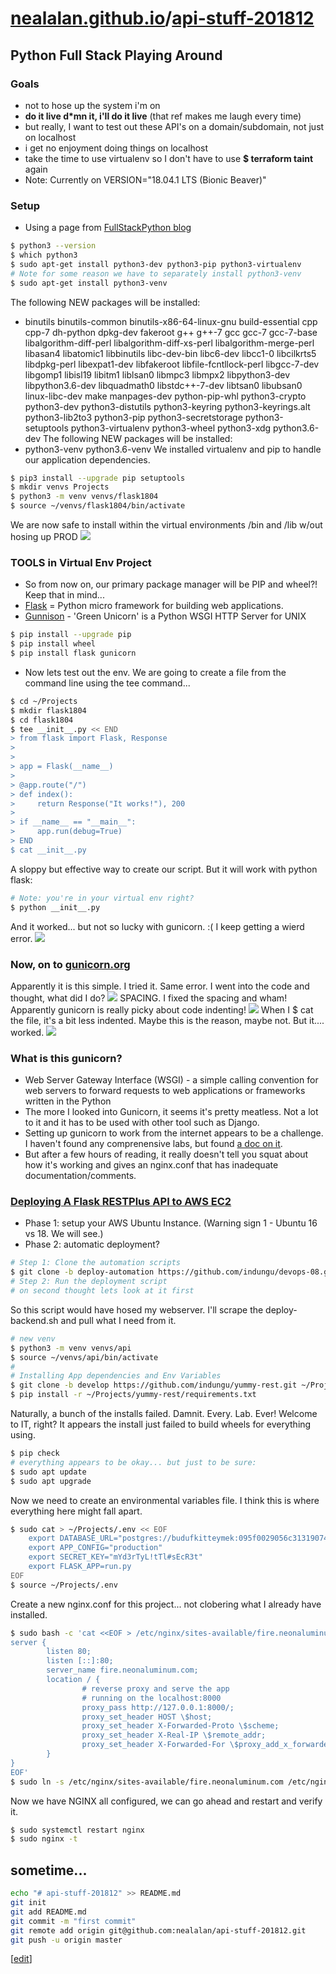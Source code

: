 # [nealalan.github.io](https://nealalan.github.io)/[api-stuff-201812](https://nealalan.github.io/api-stuff-201812)

## Python Full Stack Playing Around
### Goals
- not to hose up the system i'm on
- **do it live d\*mn it, i'll do it live** (that ref makes me laugh every time)
- but really, I want to test out these API's on a domain/subdomain, not just on localhost
- i get no enjoyment doing things on localhost
- take the time to use virtualenv so I don't have to use **$ terraform taint** again
- Note: Currently on VERSION="18.04.1 LTS (Bionic Beaver)"

### Setup
- Using a page from [FullStackPython blog](https://www.fullstackpython.com/blog/python-3-flask-gunicorn-ubuntu-1804-bionic-beaver.html)

```bash
$ python3 --version
$ which python3
$ sudo apt-get install python3-dev python3-pip python3-virtualenv
# Note for some reason we have to separately install python3-venv
$ sudo apt-get install python3-venv
```
The following NEW packages will be installed:
- binutils binutils-common binutils-x86-64-linux-gnu build-essential cpp cpp-7 dh-python dpkg-dev fakeroot g++ g++-7
  gcc gcc-7 gcc-7-base libalgorithm-diff-perl libalgorithm-diff-xs-perl libalgorithm-merge-perl libasan4 libatomic1
  libbinutils libc-dev-bin libc6-dev libcc1-0 libcilkrts5 libdpkg-perl libexpat1-dev libfakeroot
  libfile-fcntllock-perl libgcc-7-dev libgomp1 libisl19 libitm1 liblsan0 libmpc3 libmpx2 libpython3-dev
  libpython3.6-dev libquadmath0 libstdc++-7-dev libtsan0 libubsan0 linux-libc-dev make manpages-dev python-pip-whl
  python3-crypto python3-dev python3-distutils python3-keyring python3-keyrings.alt python3-lib2to3 python3-pip
  python3-secretstorage python3-setuptools python3-virtualenv python3-wheel python3-xdg python3.6-dev
The following NEW packages will be installed:
- python3-venv python3.6-venv
We installed virtualenv and pip to handle our application dependencies. 
```bash
$ pip3 install --upgrade pip setuptools
$ mkdir venvs Projects 
$ python3 -m venv venvs/flask1804
$ source ~/venvs/flask1804/bin/activate
```
We are now safe to install within the virtual environments /bin and /lib w/out hosing up PROD
![](https://github.com/nealalan/api-stuff-201812/blob/master/images/Screen%20Shot%202018-12-10%20at%2011.17.07%20PM.jpg?raw=true)
### TOOLS in Virtual Env Project
- So from now on, our primary package manager will be PIP and wheel?! Keep that in mind...
- [Flask](http://flask.pocoo.org/docs/1.0/) = Python micro framework for building web applications.
- [Gunnison](https://gunicorn.org/) -  'Green Unicorn' is a Python WSGI HTTP Server for UNIX
```bash
$ pip install --upgrade pip
$ pip install wheel
$ pip install flask gunicorn
```
- Now lets test out the env. We are going to create a file from the command line using the tee command...
```bash
$ cd ~/Projects
$ mkdir flask1804
$ cd flask1804
$ tee __init__.py << END
> from flask import Flask, Response
>
>
> app = Flask(__name__)
>
> @app.route("/")
> def index():
>     return Response("It works!"), 200
>
> if __name__ == "__main__":
>     app.run(debug=True)
> END
$ cat __init__.py
```
A sloppy but effective way to create our script. But it will work with python flask:
```bash
# Note: you're in your virtual env right?
$ python __init__.py
```
And it worked... but not so lucky with gunicorn. :( I keep getting a wierd error.
![](https://github.com/nealalan/api-stuff-201812/blob/master/images/Screen%20Shot%202018-12-12%20at%2012.10.53%20AM.jpg?raw=true)
### Now, on to [gunicorn.org](https://gunicorn.org/)
Apparently it is this simple. I tried it. Same error. I went into the code and thought, what did I do? 
![](https://github.com/nealalan/api-stuff-201812/blob/master/images/Screen%20Shot%202018-12-12%20at%2012.06.32%20AM.jpg?raw=true)
SPACING. I fixed the spacing and wham! Apparently gunicorn is really picky about code indenting! 
![](https://github.com/nealalan/api-stuff-201812/blob/master/images/Screen%20Shot%202018-12-12%20at%2012.20.59%20AM.jpg?raw=true)
When I $ cat the file, it's a bit less indented. Maybe this is the reason, maybe not. But it.... worked.
![](https://github.com/nealalan/api-stuff-201812/blob/master/images/Screen%20Shot%202018-12-12%20at%2012.16.34%20AM.jpg?raw=true)

### What is this gunicorn?
- Web Server Gateway Interface (WSGI) - a simple calling convention for web servers to forward requests to web applications or frameworks written in the Python 
- The more I looked into Gunicorn, it seems it's pretty meatless. Not a lot to it and it has to be used with other tool such as Django.
- Setting up gunicorn to work from the internet appears to be a challenge. I haven't found any comprenensive labs, but found [a doc on it](https://media.readthedocs.org/pdf/gunicorn-docs/latest/gunicorn-docs.pdf).
- But after a few hours of reading, it really doesn't tell you squat about how it's working and gives an nginx.conf that has inadequate documentation/comments. 

### [Deploying A Flask RESTPlus API to AWS EC2](https://medium.com/@isaacndungu/deploying-a-flask-restplus-api-to-aws-ec2-5061450fdc56)
- Phase 1: setup your AWS Ubuntu Instance. (Warning sign 1 - Ubuntu 16 vs 18. We will see.)
- Phase 2: automatic deployment?
```bash
# Step 1: Clone the automation scripts
$ git clone -b deploy-automation https://github.com/indungu/devops-08.git setup/
# Step 2: Run the deployment script
# on second thought lets look at it first
```
So this script would have hosed my webserver. I'll scrape the deploy-backend.sh and pull what I need from it.
```bash
# new venv
$ python3 -m venv venvs/api
$ source ~/venvs/api/bin/activate
#
# Installing App dependencies and Env Variables
$ git clone -b develop https://github.com/indungu/yummy-rest.git ~/Projectrs/yummy-rest
$ pip install -r ~/Projects/yummy-rest/requirements.txt
```
Naturally, a bunch of the installs failed. Damnit. Every. Lab. Ever! Welcome to IT, right? It appears the install just failed to build wheels for everything using.
```bash
$ pip check
# everything appears to be okay... but just to be sure:
$ sudo apt update
$ sudo apt upgrade
```
Now we need to create an environmental variables file. I think this is where everything here might fall apart.
```bash
$ sudo cat > ~/Projects/.env << EOF
    export DATABASE_URL="postgres://budufkitteymek:095f0029056c313190744c68ca69d19a2e315483bc41e059b40d6d9fdccf2599@ec2-107-22-229-213.compute-1.amazonaws.com:5432/d2r8p5ai580nqq"
    export APP_CONFIG="production"
    export SECRET_KEY="mYd3rTyL!tTl#sEcR3t"
    export FLASK_APP=run.py
EOF
$ source ~/Projects/.env
```
Create a new nginx.conf for this project... not clobering what I already have installed.
```bash
$ sudo bash -c 'cat <<EOF > /etc/nginx/sites-available/fire.neonaluminum.com
server {
        listen 80;
        listen [::]:80;
        server_name fire.neonaluminum.com;
        location / {
                # reverse proxy and serve the app
                # running on the localhost:8000
                proxy_pass http://127.0.0.1:8000/;
                proxy_set_header HOST \$host;
                proxy_set_header X-Forwarded-Proto \$scheme;
                proxy_set_header X-Real-IP \$remote_addr;
                proxy_set_header X-Forwarded-For \$proxy_add_x_forwarded_for;
        }
}
EOF'
$ sudo ln -s /etc/nginx/sites-available/fire.neonaluminum.com /etc/nginx/sites-enabled/
```
Now we have NGINX all configured, we can go ahead and restart and verify it.
```bash
$ sudo systemctl restart nginx
$ sudo nginx -t
```


## sometime...
```bash
echo "# api-stuff-201812" >> README.md
git init
git add README.md
git commit -m "first commit"
git remote add origin git@github.com:nealalan/api-stuff-201812.git
git push -u origin master
```

[[edit](https://github.com/nealalan/api-stuff-201812/edit/master/README.md)]
